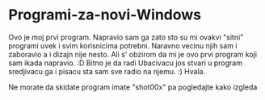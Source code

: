 # Programi-za-novi-Windows

Ovo je moj prvi program. Napravio sam ga zato sto su mi ovakvi "sitni" programi uvek i svim korisnicima potrebni. Naravno vecinu njih sam i zaboravio a i dizajn nije nesto. Ali s' obzirom da mi je ovo prvi program koji sam ikada napravio. :D Bitno je da radi Ubacivacu jos stvari u program sredjivacu ga i pisacu sta sam sve radio na njemu. :) Hvala.


Ne morate da skidate program imate "shot00x" pa pogledajte kako izgleda
